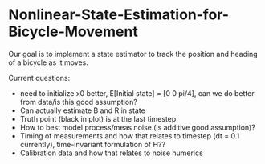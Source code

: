 # Nonlinear-State-Estimation-for-Bicycle-Movement
Our goal is to implement a state estimator to track the position and heading of a bicycle as it moves.

Current questions:
- need to initialize x0 better, E[Initial state] = [0 0 pi/4], can we do better from data/is this good assumption?
- Can actually estimate B and R in state
- Truth point (black in plot) is at the last timestep
- How to best model process/meas noise (is additive good assumption)?
- Timing of measurements and how that relates to timestep (dt = 0.1 currently), time-invariant formulation of H??
- Calibration data and how that relates to noise numerics
